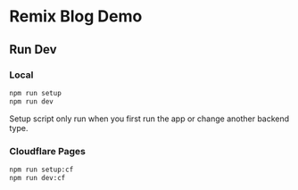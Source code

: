 # Remix Blog Demo

## Run Dev

### Local

```bash
npm run setup
npm run dev
```

Setup script only run when you first run the app or change another backend type.

### Cloudflare Pages

```bash
npm run setup:cf
npm run dev:cf
```
